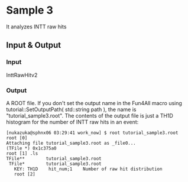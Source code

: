 # Sample 3
It analyzes INTT raw hits

## Input & Output
### Input
InttRawHitv2

### Output
A ROOT file. If you don't set the output name in the Fun4All macro using tutorial::SetOutputPath( std::string path ), the name is "tutorial_sample3.root".
The contents of the output file is just a TH1D histogram for the number of INTT raw hits in an event:

```
[nukazuka@sphnx06 03:29:41 work_now] $ root tutorial_sample3.root
root [0]
Attaching file tutorial_sample3.root as _file0...
(TFile *) 0x1c375a0
root [1] .ls
TFile**        tutorial_sample3.root
 TFile*        tutorial_sample3.root
   KEY: TH1D    hit_num;1    Number of raw hit distribution
   root [2]
```

